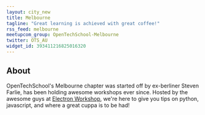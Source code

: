 ```yaml
---
layout: city_new
title: Melbourne
tagline: "Great learning is achieved with great coffee!"
rss_feed: melbourne
meetupcom_group: OpenTechSchool-Melbourne
twitter: OTS_AU
widget_id: 393411216825016320
---
```


## About

OpenTechSchool's Melbourne chapter was started off by ex-berliner Steven Farlie,
has been holding awesome workshops ever since. Hosted by the awesome guys at
[Electron Workshop], we're here to give you tips on python, javascript,
and where a great cuppa is to be had!

[Electron Workshop]: http://www.electronworkshop.com.au
